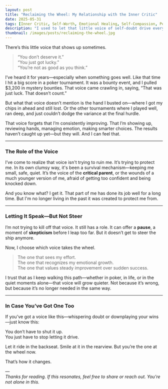 ```yaml
---
layout: post
title: "Reclaiming the Wheel: My Relationship with the Inner Critic"
date: 2025-05-31
tags: [Inner Critic, Self-Worth, Emotional Healing, Self-Compassion, Personal Empowerment]
description: "I used to let that little voice of self-doubt drive everything. Now, I’m learning to let it speak—but not steer."
thumbnail: /images/posts/reclaiming-the-wheel.jpg
---
```


There’s this little voice that shows up sometimes.

> “You don’t deserve it.”  
> “You just got lucky.”  
> “You’re not as good as you think.”

I’ve heard it for years—especially when something goes well. Like that time I hit a big score in a poker tournament. It was a bounty event, and I pulled $3,200 in mystery bounties. That voice came crawling in, saying, “That was just luck. That doesn’t count.”

But what that voice doesn’t mention is the hand I busted on—where I got my chips in ahead and still lost. Or the other tournaments where I played well, ran deep, and just couldn’t dodge the variance at the final hurdle.

That voice forgets that I’m consistently improving. That I’m showing up, reviewing hands, managing emotion, making smarter choices. The results haven’t caught up yet—but they will. And I can feel that.

---

### The Role of the Voice

I’ve come to realize that voice isn't trying to ruin me. It’s trying to protect me. In its own clumsy way, it's been a survival mechanism—keeping me small, safe, quiet. It’s the voice of the **critical parent**, or the wounds of a much younger version of me, afraid of getting too confident and being knocked down.

And you know what? I get it. That part of me has done its job well for a long time. But I'm no longer living in the past it was created to protect me from.

---

### Letting It Speak—But Not Steer

I’m not trying to kill off that voice. It still has a role. It can offer a **pause**, a moment of **skepticism** before I leap too far. But it doesn’t get to steer the ship anymore.

Now, I choose which voice takes the wheel.

> The one that sees my effort.  
> The one that recognizes my emotional growth.  
> The one that values steady improvement over sudden success.

I trust that as I keep walking this path—whether in poker, in life, or in the quiet moments alone—that voice will grow quieter. Not because it’s wrong, but because it’s no longer needed in the same way.

---

### In Case You’ve Got One Too

If you’ve got a voice like this—whispering doubt or downplaying your wins—just know this:

You don’t have to shut it up.  
You just have to stop letting it drive.

Let it ride in the backseat. Smile at it in the rearview. But you’re the one at the wheel now.

That’s how it changes.

—  
*Thanks for reading. If this resonates, feel free to share or reach out. You're not alone in this.*
